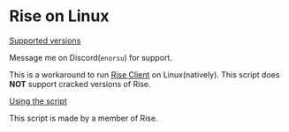 # Rise on Linux

[Supported versions](./docs/supported-versions.md)

Message me on Discord(`enorsu`) for support.

This is a workaround to run [Rise Client](https://riseclient.com) on Linux(natively). This script does **NOT** support cracked versions of Rise.

[Using the script](https://github.com/enorsu/rise-on-linux/blob/main/docs/using.md)

This script is made by a member of Rise.
